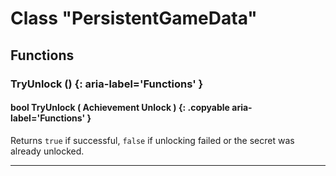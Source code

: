 # Class "PersistentGameData"

## Functions

### TryUnlock () {: aria-label='Functions' }
#### bool TryUnlock ( Achievement Unlock ) {: .copyable aria-label='Functions' }
Returns `true` if successful, `false` if unlocking failed or the secret was already unlocked.

___


